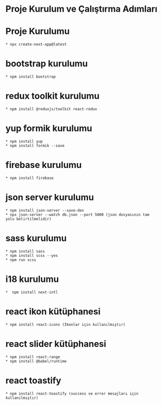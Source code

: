 
<h1> Proje Kurulum ve Çalıştırma Adımları <h1>

# Proje Kurulumu
    * npx create-next-app@latest

# bootstrap kurulumu
    * npm install bootstrap

# redux toolkit kurulumu
    * npm install @reduxjs/toolkit react-redux

# yup formik kurulumu
    * npm install yup 
    * npm install formik --save

# firebase kurulumu
    * npm install firebase

# json server kurulumu
    * npm install json-server --save-dev
    * npx json-server --watch db.json --port 5000 (json dosyasının tam yolu belirtilmelidir)


# sass kurulumu
    * npm install sass
    * npm install scss --yes
    * npm run scss

# i18 kurulumu
    *  npm install next-intl

# react ikon kütüphanesi
    * npm install react-icons (İkonlar için kullanılmıştır)

# react slider kütüphanesi
    * npm install react-range    
    * npm install @babel/runtime

# react toastify
    * npm install react-toastify (success ve error mesajları için kullanılmıştır)



